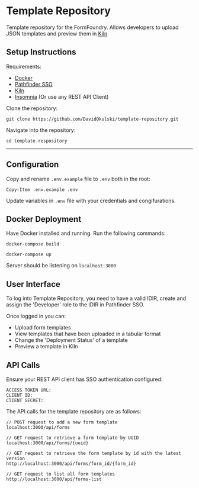 # Template Repository

 Template repository for the FormFoundry. Allows developers to upload JSON templates and preview them in [Kiln](https://github.com/bcgov/kiln)

## Setup Instructions

Requirements:

-   [Docker](https://docs.docker.com/engine/install/)
-   [Pathfinder SSO](https://digital.gov.bc.ca/bcgov-common-components/pathfinder-sso/)
-   [Kiln](https://github.com/bcgov/kiln)
-   [Insomnia](https://insomnia.rest/download) (Or use any REST API Client)

Clone the repository:

```
git clone https://github.com/DavidOkulski/template-repository.git
```

Navigate into the repository:

```
cd template-respository
```

---

## Configuration

Copy and rename `.env.example` file to `.env` both in the root:

```
Copy-Item .env.example .env
```

Update variables in `.env` file with your credentials and congifurations.

## Docker Deployment

Have Docker installed and running. Run the following commands:

```
docker-compose build
```

```
docker-compose up
```
Server should be listening on `localhost:3000`

## User Interface

To log into Template Repository, you need to have a valid IDIR, create and assign the 'Developer' role to the IDIR in Pathfinder SSO.

Once logged in you can:
- Upload form templates
- View templates that have been uploaded in a tabular format
- Change the 'Deployment Status' of a template
- Preview a template in Kiln

## API Calls

Ensure your REST API client has SSO authentication configured:

```
ACCESS TOKEN URL: 
CLIENT ID:
ClIENT SECRET:
````

The API calls for the template repository are as follows:
```
// POST request to add a new form template
localhost:3000/api/forms
```
```
// GET request to retrieve a form template by UUID
localhost:3000/api/forms/{uuid}
```
```
// GET request to retrieve the form template by id with the latest version
http://localhost:3000/api/forms/form_id/{form_id}
```
```
// GET request to list all form templates 
http://localhost:3000/api/forms-list
```
